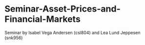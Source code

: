 # Seminar-Asset-Prices-and-Financial-Markets
Seminar by Isabel Vega Andersen (csl804) and Lea Lund Jeppesen (snk956)
